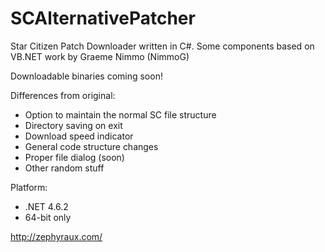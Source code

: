 # SCAlternativePatcher
Star Citizen Patch Downloader written in C#. Some components based on VB.NET work by Graeme Nimmo (NimmoG)

Downloadable binaries coming soon!

Differences from original:

- Option to maintain the normal SC file structure
- Directory saving on exit
- Download speed indicator
- General code structure changes
- Proper file dialog (soon)
- Other random stuff

Platform:
- .NET 4.6.2
- 64-bit only

http://zephyraux.com/
